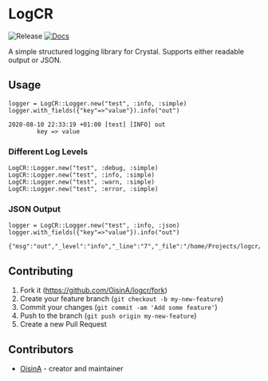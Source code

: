 # LogCR

![Release](https://img.shields.io/github/v/release/oisina/logcr) [![Docs](https://img.shields.io/badge/docs-available-brightgreen.svg)](<https://oisina.github.io/logcr/>)

A simple structured logging library for Crystal. Supports either readable output or JSON.

## Usage

```crystal
logger = LogCR::Logger.new("test", :info, :simple)
logger.with_fields({"key"=>"value"}).info("out")
```

```
2020-08-10 22:33:19 +01:00 [test] [INFO] out
        key => value
```

### Different Log Levels

```crystal
LogCR::Logger.new("test", :debug, :simple)
LogCR::Logger.new("test", :info, :simple)
LogCR::Logger.new("test", :warn, :simple)
LogCR::Logger.new("test", :error, :simple)
```

### JSON Output
```crystal
logger = LogCR::Logger.new("test", :info, :json)
logger.with_fields({"key"=>"value"}).info("out")
```

```
{"msg":"out","_level":"info","_line":"7","_file":"/home/Projects/logcr/spec/logcr_spec.cr","key":"value"}
```

## Contributing

1. Fork it (<https://github.com/OisinA/logcr/fork>)
2. Create your feature branch (`git checkout -b my-new-feature`)
3. Commit your changes (`git commit -am 'Add some feature'`)
4. Push to the branch (`git push origin my-new-feature`)
5. Create a new Pull Request

## Contributors

- [OisinA](https://github.com/OisinA) - creator and maintainer
